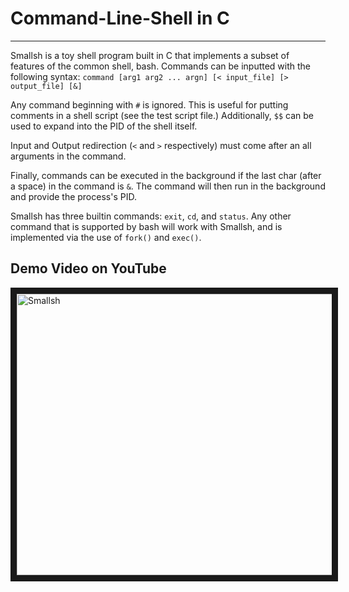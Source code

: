 # Command-Line-Shell in C
---

Smallsh is a toy shell program built in C that implements a subset of features of the common shell, bash.
Commands can be inputted with the following syntax:
`command [arg1 arg2 ... argn] [< input_file] [> output_file] [&]`

Any command beginning with `#` is ignored. This is useful for putting comments in a shell script (see the test script file.)
Additionally, `$$` can be used to expand into the PID of the shell itself.

Input and Output redirection (`<` and `>` respectively) must come after an all arguments in the command.

Finally, commands can be executed in the background if the last char (after a space) in the command is `&`. The command will then run in the background and provide the process's PID.

Smallsh has three builtin commands: `exit`, `cd`, and `status`. Any other command that is supported by bash will work with Smallsh, and is implemented via the use of `fork()` and `exec()`.

Demo Video on YouTube
---
<a href="http://www.youtube.com/watch?feature=player_embedded&v=kxM7Z85rT40
" target="_blank"><img src="http://img.youtube.com/vi/kxM7Z85rT40/0.jpg" 
alt="Smallsh" width="800" height="450" border="10" /></a>

